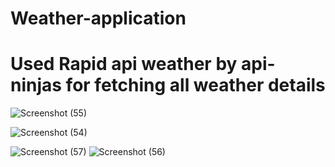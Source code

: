 # Weather-application

# Used Rapid api weather by api-ninjas for fetching all weather details
![Screenshot (55)](https://user-images.githubusercontent.com/104264099/209181100-332e0bd0-6d73-455d-9741-e21f57df7cc7.png)

![Screenshot (54)](https://user-images.githubusercontent.com/104264099/209182051-3283c164-5bf6-4a2f-a490-35af33cdbdea.png)

![Screenshot (57)](https://user-images.githubusercontent.com/104264099/209181451-3ca4bb06-3a90-41ba-9aa0-12a3a4b7961e.png)
![Screenshot (56)](https://user-images.githubusercontent.com/104264099/209181551-5f930dff-55ce-44f2-bb91-5d8f2874456a.png)
